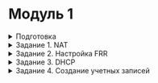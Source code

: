 # Модуль 1

<details>

<summary>Подготовка</summary>

### Этап подготовки

1.	Создаем виртуальные машины. Все устройства Ubuntu Server, исключая SRV устройства, которые являются Ubuntu Desktop.
2.	Распределяем сетевые адаптеры (везде сетевые мосты + адаптеры, смотрящие на ближайших соседей). 
 ![Адаптеры](https://github.com/Kenshelent/DEMO210624/blob/main/%D0%A1%D0%B5%D1%82%D0%B5%D0%B2%D1%8B%D0%B5%20%D0%B0%D0%B4%D0%B0%D0%BF%D1%82%D0%B5%D1%80%D1%8B.png)
3.	Присваиваем имена хостов, имена устройств в соответствии с условиями:
 

</details>

<details>

<summary>Задание 1. NAT</summary>

### #natnanate

Присваиваем IP-адреса, маски и шлюзы адаптерам в соответствии с таблицей (заполняя таблицу, указываем имя адаптера на данном устройстве и 4 последних символа MAC):

![Таблица IP](https://github.com/Kenshelent/DEMO210624/blob/main/%D0%A2%D0%B0%D0%B1%D0%BB%D0%B8%D1%86%D0%B0%20%D0%BC%D0%B0%D1%80%D1%88%D1%80%D1%83%D1%82%D0%B8%D0%B7%D0%B0%D1%86%D0%B8%D0%B8.png)
 

Загрузившись в операционную среду, приступаем к настройке. Данные действия выполняются на устройствах ISP, HQ-R, BR-R. 
Делаем проброс портов. Для этого переходим в файл командой
```
sudo nano /etc/sysctl.conf
```
в данном файле убираем # возле строк
```
net.ipv4.ip_forward=1 			для IPv4
net.ipv6.conf.all.forwarding=1 		для IPv6
```
Сохраняем файл и выходим. Перезагружаем устройства командой
```
sudo reboot
```
После перезагрузки проверяем, видят ли машины (HQ-R-ISP и BR-R-ISP) друг друга командой ping
если не работает, то редактируем настройки конфигурации адаптеров в файле
```
Sudo nano /etc/netplan/<tab>
 ```
![NETPLAN](https://github.com/Kenshelent/DEMO210624/blob/main/%D0%A4%D0%B0%D0%B9%D0%BB%20netplan.png)


### Настраиваем NAT на ISP
```
sudo iptables -t nat -A POSTROUTING -o <Интерфейс, смотрящий в интернет> -j MASQUERADE
```

Требуется сохранить настройки NAT на ISP. Для этого устанавливаем iptables persistent
```
sudo apt-get install iptables-persistent Спросит сохранить ли, нажимаем два раза <y>
```
Ручное сохранение 
```
sudo netfilter-persistent save
```

На HQ-R и BR-R переводим интерфейсы, смотрящие в интернет, в состояние DOWN
```
sudo ip link set <интерфейс> down
```

Проверяем, пингуется ли 8.8.8.8 с них. Скорее всего, ping 8.8.8.8 сработает, но ping ya.ru покажет ошибку в разрешении имен. Для решения данной проблемы нам требуется перейти в файл
```
sudo nano /etc/systemd/resolved.conf
```
где убираем # в строке DNS= и приводим ее к виду DNS=8.8.8.8
 
Теперь перезагружаем службу resolved.service
```
Sudo systemctl restart systemd-resolved
```

Перезагружаем устройство

Проверяем, пингуется ли 8.8.8.8 или ya.ru с HQ-R и BR-R. Если всё успешно, то можем окончательно убрать сетевые мосты c HQ-R и BR-R из адаптеров VirtualBox.

Для SRV устройств просто указываем IP, gateway и DNS 8.8.8.8. Делаем это обязательно в nmtui. Если что-то пошло не так, удаляем файлы конфигов
```
sudo rm /etc/netplan/*
```

</details>

<details>

<summary>Задание 2. Настройка FRR</summary>

### Настройка FRR (OSPF) делается на **ISP, HQ-R и BR-R**. 
Установите FRR на каждом маршрутизаторе
```
sudo apt-get update
sudo apt-get upgrade -y
sudo apt-get install frr
```

Включите необходимые демоны (OSPF). <br> Отредактируйте файл /etc/frr/daemons и убедитесь, что следующие строки активны (уберите символ #):
```
ospfd=yes
```
Перезапустите FRR для применения изменений:
```
sudo systemctl restart frr
```
Настройте OSPF на каждом маршрутизаторе. Для этого запустите vtysh: 
```
sudo vtysh 
```

# Настройка FFR для ISP: 
```
enable 
configure terminal 
router-id 1.1.1.1
router ospf
network 1.1.1.0/30 area 0 
network 2.2.2.0/30 area 0
network 3.3.3.0/30 area 0
end 
write
```
# Настройка FFR для HQ-R: 
```
enable 
configure terminal 
router-id 1.1.1.2
router ospf
network 1.1.1.0/30 area 0
network 172.16.100.0/26 area 0
network 4.4.4.0/30 area 0
end
write 
```
# Настройка FFR для BR-R:
``` 
enable 
configure terminal 
router-id 2.2.2.2
router ospf
network 2.2.2.0/30 area 0 
network 192.168.100.0/28 area 0 
end 
write
```
</details>

<details>

<summary>Задание 3. DHCP</summary>

### Задание выполняется на HQ-R. 
Для этого будем использовать пакет isc-dhcp-server. <br>
Следующие шаги помогут вам настроить DHCP сервер, включая резервирование IP-адреса для определенного устройства. <br>
Для установки DHCP сервера откройте терминал и выполните следующую команду: <br>
```
sudo apt-get install isc-dhcp-server 
```
После установки, необходимо настроить конфигурационный файл DHCP сервера.  <br>
Откройте файл /etc/dhcp/dhcpd.conf для редактирования: 
```
sudo nano /etc/dhcp/dhcpd.conf
```
### Основные настройки:
```
option domain-name "hq.work"; 
option domain-name-servers 172.16.100.2, 8.8.8.8; 
Пул IP-адресов 
subnet 172.16.100.0 netmask 255.255.255.192 { 
range 172.16.100.2 172.16.100.20; 
option routers 172.16.100.1; 
} 
Резервация IP-адреса
host hq-srv { 
hardware ethernet <xx:xx:xx:xx:xx:xx>; mac на hq-srv
fixed-address 172.16.100.2; 
} 
```
После внесения изменений перезапустите DHCP сервер для применения новых настроек: 
```
sudo systemctl restart isc-dhcp-server
```

</details>

<details>

<summary>Задание 4. Создание учетных записей</summary>

### Учетные записи 

Войдите в каждое устройство, указанное в задании и создайте учетные записи с соответствующими именами и паролями. <br>
Настройка sudo привилегий: Если учетные записи должны иметь привилегии суперпользователя, добавьте их в группу sudo. <br>
### Создание учетной записи Admin: 
```
sudo useradd admin
sudo passwd admin
```
### Создание учетной записи Branch admin:
```
sudo useradd branch_admin
sudo passwd branch_admin
```
### Создание учетной записи Network admin:
```
sudo useradd network_admin
sudo passwd network_admin
```
### Добавление учетной записи Admin в группу sudo:
```
sudo usermod -aG sudo admin
```
### Добавление учетной записи Branch admin в группу sudo:
```
sudo usermod -aG sudo branch_admin
```
### Добавление учетной записи Network admin в группу sudo:
```
sudo usermod -aG sudo network_admin
```

</details>
